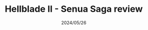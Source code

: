 ---
title: Hellblade II - Senua Saga review
date: 2024/05/26
category: reviews, gaming
tags: hellblade, hellblade 2, senua saga, senua sacrifice, gaming, review, game review,reviews
active: 2
draft: true
---